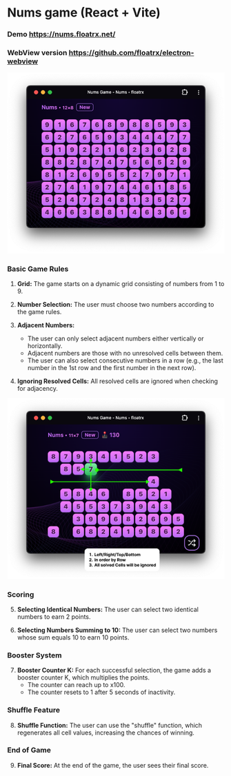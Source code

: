 # Nums game (React + Vite)

### Demo https://nums.floatrx.net/
### WebView version https://github.com/floatrx/electron-webview

![Screenshot](public/nums.png)

### Basic Game Rules

1. **Grid:**
   The game starts on a dynamic grid consisting of numbers from 1 to 9.

2. **Number Selection:**
   The user must choose two numbers according to the game rules.

3. **Adjacent Numbers:**

   - The user can only select adjacent numbers either vertically or horizontally.
   - Adjacent numbers are those with no unresolved cells between them.
   - The user can also select consecutive numbers in a row (e.g., the last number in the 1st row and the first number in the next row).

4. **Ignoring Resolved Cells:**
   All resolved cells are ignored when checking for adjacency.

![Screenshot](public/moves.png)

### Scoring

5. **Selecting Identical Numbers:**
   The user can select two identical numbers to earn 2 points.

6. **Selecting Numbers Summing to 10:**
   The user can select two numbers whose sum equals 10 to earn 10 points.

### Booster System

7. **Booster Counter K:**
   For each successful selection, the game adds a booster counter K, which multiplies the points.
   - The counter can reach up to x100.
   - The counter resets to 1 after 5 seconds of inactivity.

### Shuffle Feature

8. **Shuffle Function:**
   The user can use the "shuffle" function, which regenerates all cell values, increasing the chances of winning.

### End of Game

9. **Final Score:**
   At the end of the game, the user sees their final score.
